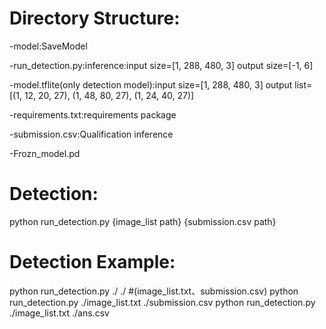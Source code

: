 # Directory Structure:
-model:SaveModel

-run_detection.py:inference:input size=[1, 288, 480, 3] output size=[-1, 6]

-model.tflite(only detection model):input size=[1, 288, 480, 3] output list=[(1, 12, 20, 27), (1, 48, 80, 27), (1, 24, 40, 27)]

-requirements.txt:requirements package

-submission.csv:Qualification inference

-Frozn_model.pd


# Detection:
python run_detection.py {image_list path} {submission.csv path}

# Detection Example:
python run_detection.py ./ ./ #(image_list.txt、submission.csv)
python run_detection.py ./image_list.txt ./submission.csv
python run_detection.py ./image_list.txt ./ans.csv
